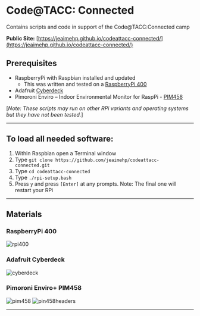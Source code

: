 # Code@TACC: Connected
Contains scripts and code in support of the Code@TACC:Connected camp

**Public Site:** [https://jeaimehp.github.io/codeattacc-connected/](https://jeaimehp.github.io/codeattacc-connected/)

## Prerequisites
* RaspberryPi with Raspbian installed and updated
  * This was written and tested on a [RaspberryPi 400](https://www.adafruit.com/product/4796)
* Adafruit [Cyberdeck](https://www.adafruit.com/product/4863)
* Pimoroni Enviro – Indoor Environmental Monitor for RaspPi - [PIM458](https://shop.pimoroni.com/products/enviro?variant=31155658457171)

[_Note: These scripts may run on other RPi variants and operating systems but they have not been tested._]

---

## To load all needed software:
1. Within Raspbian open a Terminal window
2. Type ```git clone https://github.com/jeaimehp/codeattacc-connected.git```
3. Type ```cd codeattacc-connected```
4. Type ```./rpi-setup.bash```
5. Press ```y``` and press ```[Enter]``` at any prompts. Note: The final one will restart your RPi

---

## Materials

### RaspberryPi 400
![rpi400](https://cdn-shop.adafruit.com/970x728/4796-12.jpg)

### Adafruit Cyberdeck
![cyberdeck](https://cdn-shop.adafruit.com/145x109/4863-09.jpg)

### Pimoroni Enviro+ PIM458
![pim458](https://cdn.shopify.com/s/files/1/0174/1800/products/Enviro-Plus-pHAT-on-white-2_300x300.jpg?v=1573820030)  ![pin458headers](https://cdn.shopify.com/s/files/1/0174/1800/products/Enviro-mini-HAT-_1-of-3_300x300.jpg?v=1573820041)

---
